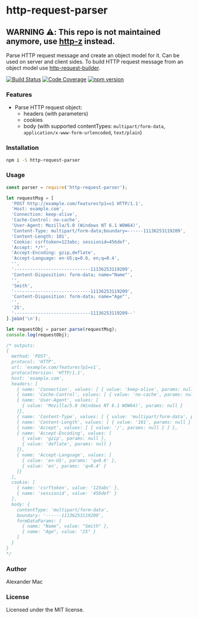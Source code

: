 # http-request-parser
## WARNING :warning:: This repo is not maintained anymore, use [http-z](https://github.com/AlexanderMac/http-z) instead.

Parse HTTP request message and create an object model for it. Can be used on server and client sides. To build HTTP request message from an object model use [http-request-builder](https://github.com/AlexanderMac/http-request-builder).

[![Build Status](https://travis-ci.org/AlexanderMac/http-request-parser.svg?branch=master)](https://travis-ci.org/AlexanderMac/http-request-parser)
[![Code Coverage](https://codecov.io/gh/AlexanderMac/http-request-parser/branch/master/graph/badge.svg)](https://codecov.io/gh/AlexanderMac/http-request-parser)
[![npm version](https://badge.fury.io/js/http-request-parser.svg)](https://badge.fury.io/js/http-request-parser)

### Features
* Parse HTTP request object:
  - headers (with parameters)
  - cookies
  - body (with supported contentTypes: `multipart/form-data`, `application/x-www-form-urlencoded`, `text/plain`)

### Installation 
```sh
npm i -S http-request-parser
```

### Usage
```js
const parser = require('http-request-parser');

let requestMsg = [
  'POST http://example.com/features?p1=v1 HTTP/1.1',
  'Host: example.com',
  'Connection: keep-alive',      
  'Cache-Control: no-cache',
  'User-Agent: Mozilla/5.0 (Windows NT 6.1 WOW64)',
  'Content-Type: multipart/form-data;boundary=------11136253119209',
  'Content-Length: 101',
  'Cookie: csrftoken=123abc; sessionid=456def',
  'Accept: */*',
  'Accept-Encoding: gzip,deflate',
  'Accept-Language: en-US;q=0.6, en;q=0.4',
  '',
  '-----------------------------11136253119209',
  'Content-Disposition: form-data; name="Name"',
  '',
  'Smith',
  '-----------------------------11136253119209',
  'Content-Disposition: form-data; name="Age"',
  '',
  '25',
  '-----------------------------11136253119209--'
].join('\n');

let requestObj = parser.parse(requestMsg);
console.log(requestObj);

/* outputs:
{ 
  method: 'POST',
  protocol: 'HTTP',
  url: 'example.com/features?p1=v1',
  protocolVersion: 'HTTP/1.1',
  host: 'example.com',
  headers: [ 
    { name: 'Connection', values: [ { value: 'keep-alive', params: null } ] },          
    { name: 'Cache-Control', values: [ { value: 'no-cache', params: null } ] },
    { name: 'User-Agent', values: [ 
      { value: 'Mozilla/5.0 (Windows NT 6.1 WOW64)', params: null } 
    ]},
    { name: 'Content-Type', values: [ { value: 'multipart/form-data', params: 'boundary=------11136253119209' } ] },
    { name: 'Content-Length', values: [ { value: '101', params: null } ] },
    { name: 'Accept', values: [ { value: '/', params: null } ] },
    { name: 'Accept-Encoding', values: [ 
      { value: 'gzip', params: null },
      { value: 'deflate', params: null }
    ]},
    { name: 'Accept-Language', values: [
      { value: 'en-US', params: 'q=0.6' },
      { value: 'en', params: 'q=0.4' } 
    ]}
  ],
  cookie: [
    { name: 'csrftoken', value: '123abc' },
    { name: 'sessionid', value: '456def' }
  ],
  body: {
    contentType: 'multipart/form-data',
    boundary: '------11136253119209',
    formDataParams: [
      { name: "Name", value: "Smith" },
      { name: "Age", value: "25" }
    ] 
  }
}
*/
```
### Author
Alexander Mac

### License
Licensed under the MIT license.
